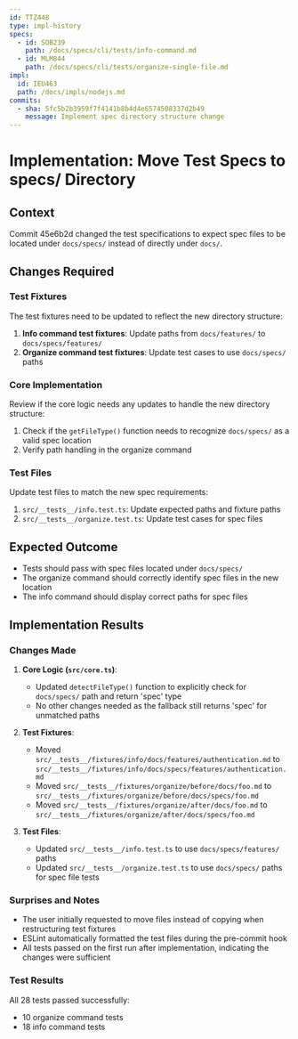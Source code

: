 ```yaml
---
id: TTZ448
type: impl-history
specs:
  - id: SOB239
    path: /docs/specs/cli/tests/info-command.md
  - id: MLM844
    path: /docs/specs/cli/tests/organize-single-file.md
impl:
  id: IEU463
  path: /docs/impls/nodejs.md
commits:
  - sha: 5fc5b2b3959f7f4141b8b4d4e6574508337d2b49
    message: Implement spec directory structure change
---
```


# Implementation: Move Test Specs to specs/ Directory

## Context

Commit 45e6b2d changed the test specifications to expect spec files to be located under `docs/specs/` instead of directly under `docs/`.

## Changes Required

### Test Fixtures

The test fixtures need to be updated to reflect the new directory structure:

1. **Info command test fixtures**: Update paths from `docs/features/` to `docs/specs/features/`
2. **Organize command test fixtures**: Update test cases to use `docs/specs/` paths

### Core Implementation

Review if the core logic needs any updates to handle the new directory structure:

1. Check if the `getFileType()` function needs to recognize `docs/specs/` as a valid spec location
2. Verify path handling in the organize command

### Test Files

Update test files to match the new spec requirements:

1. `src/__tests__/info.test.ts`: Update expected paths and fixture paths
2. `src/__tests__/organize.test.ts`: Update test cases for spec files

## Expected Outcome

- Tests should pass with spec files located under `docs/specs/`
- The organize command should correctly identify spec files in the new location
- The info command should display correct paths for spec files

## Implementation Results

### Changes Made

1. **Core Logic (`src/core.ts`)**:
   - Updated `detectFileType()` function to explicitly check for `docs/specs/` path and return 'spec' type
   - No other changes needed as the fallback still returns 'spec' for unmatched paths

2. **Test Fixtures**:
   - Moved `src/__tests__/fixtures/info/docs/features/authentication.md` to `src/__tests__/fixtures/info/docs/specs/features/authentication.md`
   - Moved `src/__tests__/fixtures/organize/before/docs/foo.md` to `src/__tests__/fixtures/organize/before/docs/specs/foo.md`
   - Moved `src/__tests__/fixtures/organize/after/docs/foo.md` to `src/__tests__/fixtures/organize/after/docs/specs/foo.md`

3. **Test Files**:
   - Updated `src/__tests__/info.test.ts` to use `docs/specs/features/` paths
   - Updated `src/__tests__/organize.test.ts` to use `docs/specs/` paths for spec file tests

### Surprises and Notes

- The user initially requested to move files instead of copying when restructuring test fixtures
- ESLint automatically formatted the test files during the pre-commit hook
- All tests passed on the first run after implementation, indicating the changes were sufficient

### Test Results

All 28 tests passed successfully:

- 10 organize command tests
- 18 info command tests
